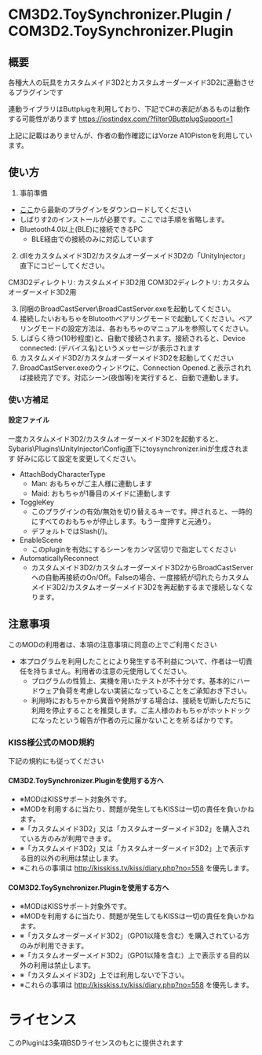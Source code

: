 # CM3D2.ToySynchronizer.Plugin / COM3D2.ToySynchronizer.Plugin

## 概要

各種大人の玩具をカスタムメイド3D2とカスタムオーダーメイド3D2に連動させるプラグインです

連動ライブラリはButtplugを利用しており、下記でC#の表記があるものは動作する可能性があります
https://iostindex.com/?filter0ButtplugSupport=1

上記に記載はありませんが、作者の動作確認にはVorze A10Pistonを利用しています。

## 使い方

1. 事前準備

- [ここ](https://github.com/amateras977/COM3D2.ToySynchronizer.Plugin/releases)から最新のプラグインをダウンロードしてください
- しばりす2のインストールが必要です。ここでは手順を省略します。
- Bluetooth4.0以上(BLE)に接続できるPC
  - BLE経由での接続のみに対応しています

2. dllをカスタムメイド3D2/カスタムオーダーメイド3D2の「UnityInjector」直下にコピーしてください。

CM3D2ディレクトリ: カスタムメイド3D2用
COM3D2ディレクトリ: カスタムオーダーメイド3D2用

3. 同梱のBroadCastServer\BroadCastServer.exeを起動してください。
4. 接続したいおもちゃをBlutoothペアリングモードで起動してください。ペアリングモードの設定方法は、各おもちゃのマニュアルを参照してください。
5. しばらく待つ(10秒程度)と、自動で接続されます。接続されると、Device connected: (デバイス名)というメッセージが表示されます
6. カスタムメイド3D2/カスタムオーダーメイド3D2を起動してください
7. BroadCastServer.exeのウィンドウに、Connection Opened.と表示されれば接続完了です。対応シーン(夜伽等)を実行すると、自動で連動します。

### 使い方補足

#### 設定ファイル

一度カスタムメイド3D2/カスタムオーダーメイド3D2を起動すると、Sybaris\Plugins\UnityInjector\Config直下にtoysynchronizer.iniが生成されます
好みに応じて設定を変更してください。

- AttachBodyCharacterType
  - Man: おもちゃがご主人様に連動します
  - Maid: おもちゃが1番目のメイドに連動します
- ToggleKey
  - このプラグインの有効/無効を切り替えるキーです。押されると、一時的にすべてのおもちゃが停止します。もう一度押すと元通り。
  - デフォルトではSlash(/)。
- EnableScene
  - このpluginを有効にするシーンをカンマ区切りで指定してください
- AutomaticallyReconnect
  - カスタムメイド3D2/カスタムオーダーメイド3D2からBroadCastServerへの自動再接続のOn/Off。Falseの場合、一度接続が切れたらカスタムメイド3D2/カスタムオーダーメイド3D2を再起動するまで接続しなくなります。



## 注意事項

このMODの利用者は、本項の注意事項に同意の上でご利用ください

- 本プログラムを利用したことにより発生する不利益について、作者は一切責任を持ちません。利用者の注意の元使用してください。
  - プログラムの性質上、実機を用いたテストが不十分です。基本的にハードウェア負荷を考慮しない実装になっていることをご承知おき下さい。
  - 利用時におもちゃから異音や発熱がする場合は、接続を切断しただちに利用を停止することを推奨します。ご主人様のおもちゃがホットドックになったという報告が作者の元に届かないことを祈るばかりです。

### KISS様公式のMOD規約

下記の規約にも従ってください

#### CM3D2.ToySynchronizer.Pluginを使用する方へ

- ※MODはKISSサポート対象外です。
- ※MODを利用するに当たり、問題が発生してもKISSは一切の責任を負いかねます。
- ※「カスタムメイド3D2」又は「カスタムオーダーメイド3D2」を購入されている方のみが利用できます。
- ※「カスタムメイド3D2」又は「カスタムオーダーメイド3D2」上で表示する目的以外の利用は禁止します。
- ※これらの事項は http://kisskiss.tv/kiss/diary.php?no=558 を優先します。

#### COM3D2.ToySynchronizer.Pluginを使用する方へ

- ※MODはKISSサポート対象外です。
- ※MODを利用するに当たり、問題が発生してもKISSは一切の責任を負いかねます。
- ※「カスタムオーダーメイド3D2」（GP01以降を含む）を購入されている方のみが利用できます。
- ※「カスタムオーダーメイド3D2」（GP01以降を含む）上で表示する目的以外の利用は禁止します。
- ※「カスタムメイド3D2」上では利用しないで下さい。
- ※これらの事項は http://kisskiss.tv/kiss/diary.php?no=558 を優先します。


# ライセンス

このPluginは3条項BSDライセンスのもとに提供されます

